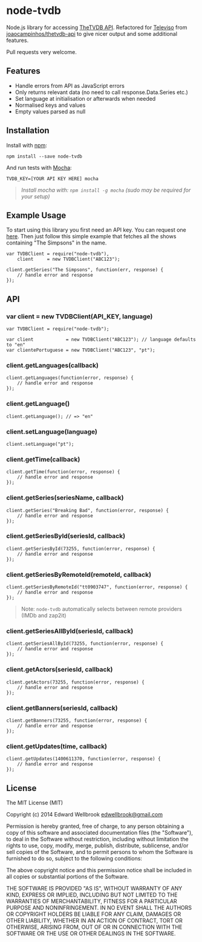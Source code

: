 # node-tvdb

Node.js library for accessing [TheTVDB API](http://www.thetvdb.com/wiki/index.php/Programmers_API). Refactored for [Televiso](https://televi.so/) from [joaocampinhos/thetvdb-api](https://github.com/joaocampinhos/thetvdb-api) to give nicer output and some additional features.

Pull requests very welcome.

## Features

- Handle errors from API as JavaScript errors
- Only returns relevant data (no need to call response.Data.Series etc.)
- Set language at initialisation or afterwards when needed
- Normalised keys and values
- Empty values parsed as null

## Installation

Install with [npm](http://npmjs.org/):

```
npm install --save node-tvdb
```

And run tests with [Mocha](http://visionmedia.github.io/mocha/):

```
TVDB_KEY=[YOUR API KEY HERE] mocha
```
> _Install mocha with: `npm install -g mocha` (sudo may be required for your setup)_

## Example Usage

To start using this library you first need an API key. You can request one [here](http://thetvdb.com/?tab=apiregister).
Then just follow this simple example that fetches all the shows containing "The Simpsons" in the name.

```
var TVDBClient = require("node-tvdb"),
    client     = new TVDBClient("ABC123");

client.getSeries("The Simpsons", function(err, response) {
    // handle error and response
});
```

## API

### var client = new TVDBClient(API_KEY, language)
```
var TVDBClient = require("node-tvdb");

var client            = new TVDBClient("ABC123"); // language defaults to "en"
var clientePortuguese = new TVDBClient("ABC123", "pt");
```

### client.getLanguages(callback)
```
client.getLanguages(function(error, response) {
    // handle error and response
});
```

### client.getLanguage()
```
client.getLanguage(); // => "en"
```

### client.setLanguage(language)
```
client.setLanguage("pt");
```

### client.getTime(callback)
```
client.getTime(function(error, response) {
    // handle error and response
});
```

### client.getSeries(seriesName, callback)
```
client.getSeries("Breaking Bad", function(error, response) {
    // handle error and response
});
```

### client.getSeriesById(seriesId, callback)
```
client.getSeriesById(73255, function(error, response) {
    // handle error and response
});
```

### client.getSeriesByRemoteId(remoteId, callback)
```
client.getSeriesByRemoteId("tt0903747", function(error, response) {
    // handle error and response
});
```
> Note: `node-tvdb` automatically selects between remote providers (IMDb and zap2it)

### client.getSeriesAllById(seriesId, callback)
```
client.getSeriesAllById(73255, function(error, response) {
    // handle error and response
});
```

### client.getActors(seriesId, callback)
```
client.getActors(73255, function(error, response) {
    // handle error and response
});
```

### client.getBanners(seriesId, callback)
```
client.getBanners(73255, function(error, response) {
    // handle error and response
});
```

### client.getUpdates(time, callback)
```
client.getUpdates(1400611370, function(error, response) {
    // handle error and response
});
```

## License

The MIT License (MIT)

Copyright (c) 2014 Edward Wellbrook <edwellbrook@gmail.com>

Permission is hereby granted, free of charge, to any person obtaining a copy
of this software and associated documentation files (the "Software"), to deal
in the Software without restriction, including without limitation the rights
to use, copy, modify, merge, publish, distribute, sublicense, and/or sell
copies of the Software, and to permit persons to whom the Software is
furnished to do so, subject to the following conditions:

The above copyright notice and this permission notice shall be included in
all copies or substantial portions of the Software.

THE SOFTWARE IS PROVIDED "AS IS", WITHOUT WARRANTY OF ANY KIND, EXPRESS OR
IMPLIED, INCLUDING BUT NOT LIMITED TO THE WARRANTIES OF MERCHANTABILITY,
FITNESS FOR A PARTICULAR PURPOSE AND NONINFRINGEMENT. IN NO EVENT SHALL THE
AUTHORS OR COPYRIGHT HOLDERS BE LIABLE FOR ANY CLAIM, DAMAGES OR OTHER
LIABILITY, WHETHER IN AN ACTION OF CONTRACT, TORT OR OTHERWISE, ARISING FROM,
OUT OF OR IN CONNECTION WITH THE SOFTWARE OR THE USE OR OTHER DEALINGS IN
THE SOFTWARE.
